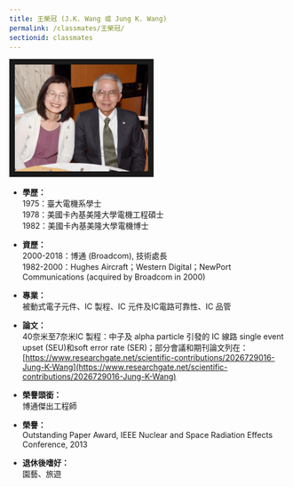 ```yaml
---
title: 王榮冠 (J.K. Wang 或 Jung K. Wang)
permalink: /classmates/王榮冠/
sectionid: classmates
---
```


<img src="/img/classmate_王榮冠.jpg"
     alt="Photo of 王榮冠"
     width="240" border="10" />

- **學歷：**<br />
  1975：臺大電機系學士<br />
  1978：美國卡內基美隆大學電機工程碩士<br />
  1982：美國卡內基美隆大學電機博士

- **資歷：**<br />
  2000-2018：博通 (Broadcom), 技術處長<br />
  1982-2000：Hughes Aircraft；Western Digital；NewPort Communications (acquired by Broadcom in 2000)

- **專業：**<br />
  被動式電子元件、IC 製程、IC 元件及IC電路可靠性、IC 品管

- **論文：**<br />
  40奈米至7奈米IC 製程：中子及 alpha particle 引發的 IC 線路 single event upset (SEU)和soft error rate (SER)；部分會議和期刊論文列在：<br />
  [https://www.researchgate.net/scientific-contributions/2026729016-Jung-K-Wang](https://www.researchgate.net/scientific-contributions/2026729016-Jung-K-Wang)

- **榮譽頭銜：**<br />
  博通傑出工程師

- **榮譽：**<br />
  Outstanding Paper Award, IEEE Nuclear and Space Radiation Effects Conference, 2013

- **退休後嗜好：**<br />
  園藝、旅遊

